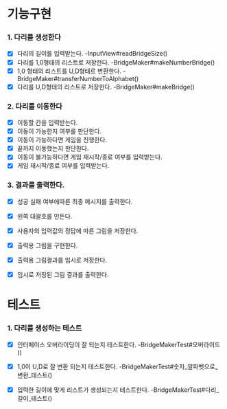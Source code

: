 # 기능구현
### 1. 다리를 생성한다
- [x] 다리의 길이를 입력받는다.  -InputView#readBridgeSize()
- [x] 다리를 1,0형태의 리스트로 저장한다.  -BridgeMaker#makeNumberBridge()
- [x] 1,0 형태의 리스트를 U,D형태로 변환한다.  -BridgeMaker#transferNumberToAlphabet()
- [x] 다리를 U,D형태의 리스트로 저장한다.  -BridgeMaker#makeBridge()

### 2. 다리를 이동한다
- [x] 이동할 칸을 입력받는다.
- [x] 이동이 가능한지 여부를 판단한다.
- [x] 이동이 가능하다면 게임을 진행한다.
- [x] 끝까지 이동했는지 판단한다.
- [x] 이동이 불가능하다면 게임 재시작/종료 여부를 입력받는다.
- [x] 게임 재시작/종료 여부를 입력받는다.

### 3. 결과를 출력한다.
- [x] 성공 실패 여부에따른 최종 메시지를 출력한다.
- [x] 왼쪽 대괄호를 만든다.
- [x] 사용자의 입력값의 정답에 따른 그림을 저장한다.
- [x] 출력용 그림을 구현한다.
- [x] 출력용 그림결과를 임시로 저장한다.
- [x] 임시로 저장된 그림 결과를 출력한다.


# 테스트
### 1. 다리를 생성하는 테스트
- [x] 인터페이스 오버라이딩이 잘 되는지 테스트한다.  -BridgeMakerTest#오버라이드()
- [x] 1,0이 U,D로 잘 변환 되는지 테스트한다.  -BridgeMakerTest#숫자_알파벳으로_변환_테스트()
- [x] 입력한 길이에 맞게 리스트가 생성되는지 테스트한다.  -BridgeMakerTest#다리_길이_테스트()


